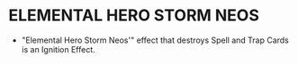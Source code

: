
# ELEMENTAL HERO STORM NEOS

*   "Elemental Hero Storm Neos'" effect that destroys Spell and Trap Cards is an Ignition Effect.

  